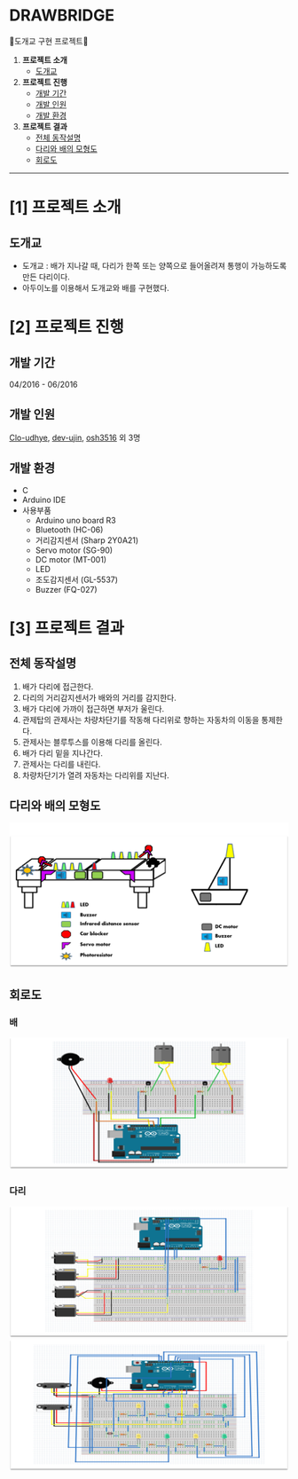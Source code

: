 # DRAWBRIDGE
:bridge_at_night:도개교 구현 프로젝트:bridge_at_night:

1. **프로젝트 소개**
   - [도개교](#도개교)
2. **프로젝트 진행**
   - [개발 기간](#개발-기간)
   - [개발 인원](#개발-인원)
   - [개발 환경](#개발-환경)
3. **프로젝트 결과**
   - [전체 동작설명](#전체-동작설명)
   - [다리와 배의 모형도](#다리와-배의-모형도)
   - [회로도](#회로도)

_____
# [1] 프로젝트 소개
## 도개교
- 도개교 : 배가 지나갈 때, 다리가 한쪽 또는 양쪽으로 들어올려져 통행이 가능하도록 만든 다리이다.
- 아두이노를 이용해서 도개교와 배를 구현했다.

# [2] 프로젝트 진행
## 개발 기간
04/2016 - 06/2016
## 개발 인원
[Clo-udhye](https://github.com/Clo-udhye), [dev-ujin](https://github.com/dev-ujin), [osh3516](https://github.com/osh3516) 외 3명

## 개발 환경
- C
- Arduino IDE
- 사용부품
  - Arduino uno board R3
  - Bluetooth (HC-06)
  - 거리감지센서 (Sharp 2Y0A21)
  - Servo motor (SG-90)
  - DC motor (MT-001)
  - LED
  - 조도감지센서 (GL-5537)
  - Buzzer (FQ-027)

# [3] 프로젝트 결과
## 전체 동작설명 
1. 배가 다리에 접근한다.
2. 다리의 거리감지센서가 배와의 거리를 감지한다.
3. 배가 다리에 가까이 접근하면 부저가 울린다.
4. 관제탑의 관제사는 차량차단기를 작동해 다리위로 향하는 자동차의 이동을 통제한다.
5. 관제사는 블루투스를 이용해 다리를 올린다.
6. 배가 다리 밑을 지나간다.
7. 관제사는 다리를 내린다.
8. 차량차단기가 열려 자동차는 다리위를 지난다.

## 다리와 배의 모형도
![모형도](/static/image/structure-design.png)

## 회로도
### 배
![회로도-배](/static/image/circuit-diagram-ship.png)

### 다리
![회로도-다리1](/static/image/circuit-diagram-bridge01.png)
![회로도-다리2](/static/image/circuit-diagram-bridge02.png)
